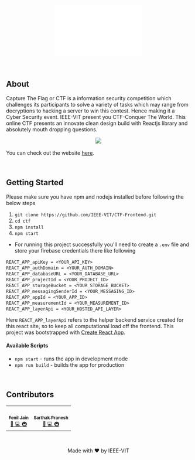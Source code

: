 <p align="center"><img src="https://github.com/IEEE-VIT/ieee-vit.github.io/blob/master/images/outreach/ctf-2020/ctf-logo.png"/></p>

<br/>

## About
<p>
Capture The Flag or CTF is a information security competition which challenges its participants to solve a variety of tasks which may range from decryptions to hacking a server to win this contest. Hence making it a Cyber Security event. IEEE-VIT present you CTF-Conquer The World. This online CTF presents an innovate clean design build with Reactjs library and absolutely mouth dropping questions.
</p>

<p align="center"><img src="https://miro.medium.com/max/2400/1*kS6hyMPDIthmALp2bTE73Q.jpeg"/></p>

You can check out the website [here](https://ctf.ieeevit.org/).

<br/>

## Getting Started
Please make sure you have npm and nodejs installed before following the below steps
1. `git clone https://github.com/IEEE-VIT/CTF-Frontend.git`
2. `cd ctf`
3. `npm install`
4. `npm start`
* For running this project successfully you'll need to create a `.env` file and store your firebase credentials there like following
```
REACT_APP_apiKey = <YOUR_API_KEY>
REACT_APP_authDomain = <YOUR_AUTH_DOMAIN>
REACT_APP_databaseURL = <YOUR_DATABASE_URL>
REACT_APP_projectId = <YOUR_PROJECT_ID>
REACT_APP_storageBucket = <YOUR_STORAGE_BUCKET>
REACT_APP_messagingSenderId = <YOUR_MESSAGING_ID>
REACT_APP_appId = <YOUR_APP_ID>
REACT_APP_measurementId = <YOUR_MEASUREMENT_ID>
REACT_APP_layerApi = <YOUR_HOSTED_API_LAYER>
```
Here `REACT_APP_layerApi` refers to the helper backend service created for this react site, so to keep all computational load off the frontend. 
This project was bootstrapped with [Create React App](https://github.com/facebook/create-react-app).

#### Available Scripts
* `npm start` - runs the app in development mode
* `npm run build` - builds the app for production 

<br/>

## Contributors

<!-- ALL-CONTRIBUTORS-LIST:START - Do not remove or modify this section -->
<!-- prettier-ignore-start -->
<!-- markdownlint-disable -->
<table>
	<tr>
		<td align="center">
			<a href="https://github.com/feniljain"><img src="https://avatars.githubusercontent.com/u/49019259?s=460&u=f2e110995d77663837bfc24a93ed0109f5c4c4c8&v=4" width="100px;" alt=""/><br /><sub><b>Fenil Jain</b></sub></a><br /> <a href="https://github.com/IEEE-VIT/ctf/commits?author=feniljain" title="Documentation">📖 <a href="https://github.com/IEEE-VIT/ctf/commits?author=feniljain" title="Code"> 💻 </a><a href="#infra-feniljain" title="Infrastructure (Hosting, Build-Tools, etc)"> 🚇 </a>
		</td>
		<td align="center">
      <a href="https://github.com/sarthakpranesh"><img src="https://avatars.githubusercontent.com/u/41206172?s=460&u=c045fce43080b803b685a186a4db5c999f24b0de&v=4" width="100px;" alt=""/><br /><sub><b>Sarthak Pranesh</b></sub></a><br /> <a href="https://github.com/IEEE-VIT/ctf/commits?author=sarthakpranesh" title="Documentation">📖 <a href="https://github.com/IEEE-VIT/ctf/commits?author=sarthakpranesh" title="Code"> 💻 </a><a href="#infra-sarthakpranesh" title="Infrastructure (Hosting, Build-Tools, etc)"> 🚇 </a>
		</td>
	</tr>
</table>

<br/>

<p align="center">
   Made with ❤ by IEEE-VIT
</p>
